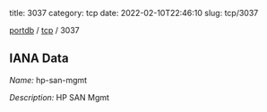 title: 3037
category: tcp
date: 2022-02-10T22:46:10
slug: tcp/3037

[portdb](/) / [tcp](/category/tcp.html) / 3037


## IANA Data

_Name:_ hp-san-mgmt

_Description:_ HP SAN Mgmt

